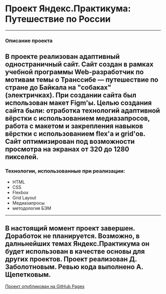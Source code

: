 # Проект Яндекс.Практикума: Путешествие по России
---
### Описание проекта
В проекте реализован адаптивный одностраничный сайт. Сайт создан в рамках учебной программы Web-разработчик по мотивам темы о Транссибе — путешествие по стране до Байкала на "собаках" (электричках). При создании сайта был использован макет Figm'ы. Целью создания сайта были: отработка технологий адаптивной вёрстки с использованием медиазапросов, работа с макетом и закрепления навыков вёрстки с использованием flex'а и grid'ов. Сайт оптимизирован под возможности просмотра на экранах от 320 до 1280 пикселей.
--- 
### Технологии, использованные при реализации:
* HTML
* CSS
* Flexbox
* Grid Layout
* Медиазапросы
* методология БЭМ
---
В настоящий момент проект завершен. Доработок не планируется. Возможно, в далньнейших темах Яндекс.Практикума он будет использован в качестве основы для других проектов.
Проект реализован Д. Заболотновым. Ревью кода выполнено А. Щепетковым.
---
[Проект опубликован на GitHub Pages](https://github.com/borrissytsch/russian-travel "Путешествие по России")

